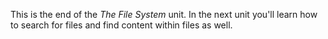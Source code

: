 This is the end of the _The File System_ unit. In the next unit you'll learn how to search for files and find content within files as well.
